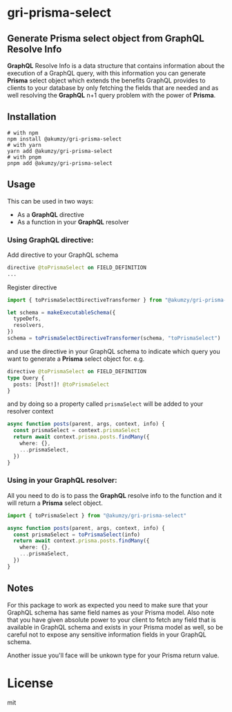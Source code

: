 # gri-prisma-select

## Generate **Prisma** select object from **GraphQL** Resolve Info

**GraphQL** Resolve Info is a data structure that contains information about the execution of a GraphQL query,
with this information you can generate **Prisma** select object which extends the benefits GraphQL provides to
clients to your database by only fetching the fields that are needed and as well resolving the
**GraphQL** n+1 query problem with the power of **Prisma**.

## Installation

```shell
# with npm
npm install @akumzy/gri-prisma-select
# with yarn
yarn add @akumzy/gri-prisma-select
# with pnpm
pnpm add @akumzy/gri-prisma-select
```

## Usage

This can be used in two ways:

- As a **GraphQL** directive
- As a function in your **GraphQL** resolver

### Using **GraphQL** directive:

Add directive to your GraphQL schema

```graphql
directive @toPrismaSelect on FIELD_DEFINITION
...
```

Register directive

```ts
import { toPrismaSelectDirectiveTransformer } from "@akumzy/gri-prisma-select"

let schema = makeExecutableSchema({
  typeDefs,
  resolvers,
})
schema = toPrismaSelectDirectiveTransformer(schema, "toPrismaSelect")
```

and use the directive in your GraphQL schema to indicate which query you want to generate a **Prisma** select object for.
e.g.

```graphql
directive @toPrismaSelect on FIELD_DEFINITION
type Query {
  posts: [Post!]! @toPrismaSelect
}
```

and by doing so a property called `prismaSelect` will be added to your resolver context

```ts
async function posts(parent, args, context, info) {
  const prismaSelect = context.prismaSelect
  return await context.prisma.posts.findMany({
    where: {},
    ...prismaSelect,
  })
}
```

### Using in your **GraphQL** resolver:

All you need to do is to pass the **GraphQL** resolve info to the function and it will return a **Prisma** select object.

```ts
import { toPrismaSelect } from "@akumzy/gri-prisma-select"

async function posts(parent, args, context, info) {
  const prismaSelect = toPrismaSelect(info)
  return await context.prisma.posts.findMany({
    where: {},
    ...prismaSelect,
  })
}
```

## Notes

For this package to work as expected you need to make sure that your GraphQL schema has same field names as your Prisma model.
Also note that you have given absolute power to your client to fetch any field that is available in GraphQL schema and exists in your Prisma model as well,
so be careful not to expose any sensitive information fields in your GraphQL schema.

Another issue you'll face will be unkown type for your Prisma return value.

# License

mit
